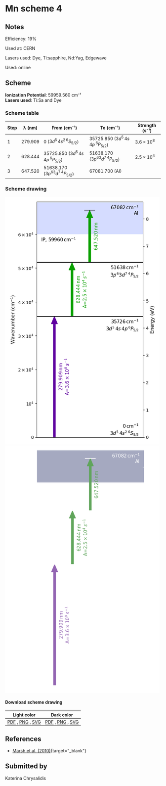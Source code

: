 # Mn scheme 4

## Notes

Efficiency: 19%

Used at: CERN

Lasers used: Dye, Ti:sapphire, Nd:Yag, Edgewave

Used: online





## Scheme

**Ionization Potential**: 59959.560 cm⁻¹  
**Lasers used**: Ti:Sa and Dye

### Scheme table

| Step | λ (nm)  |              From (cm⁻¹)              |               To (cm⁻¹)               |   Strength (s⁻¹)    |
| ---- | ------- | ------------------------------------- | ------------------------------------- | ------------------- |
| 1    | 279.909 | 0 ($3d^5\,4s^2\,^6S_{5/2}$)           | 35725.850 ($3d^5\,4s\,4p\,^6P_{5/2}$) | $3.6 \times 10^{8}$ |
| 2    | 628.444 | 35725.850 ($3d^5\,4s\,4p\,^6P_{5/2}$) | 51638.170 ($3p^63d^7\,^4P_{5/2}$)     | $2.5 \times 10^{4}$ |
| 3    | 647.520 | 51638.170 ($3p^63d^7\,^4P_{5/2}$)     | 67081.700 (AI)                        |                     |


### Scheme drawing

![mn scheme, light mode](mn-004/mn-004-light.png#only-light)
![mn scheme, dark mode](mn-004/mn-004-dark-web.png#only-dark)

#### Download scheme drawing

|                                            Light color                                            |                                           Dark color                                           |
| ------------------------------------------------------------------------------------------------- | ---------------------------------------------------------------------------------------------- |
| [PDF](mn-004/mn-004-light.pdf) , [PNG](mn-004/mn-004-light.png) , [SVG](mn-004/mn-004-light.svg)  | [PDF](mn-004/mn-004-dark.pdf) , [PNG](mn-004/mn-004-dark.png) , [SVG](mn-004/mn-004-dark.svg)  |


## References

  - [Marsh et al. (2010)](https://doi.org/10.1007/s10751-010-0168-5){target="_blank"}



## Submitted by

Katerina Chrysalidis

